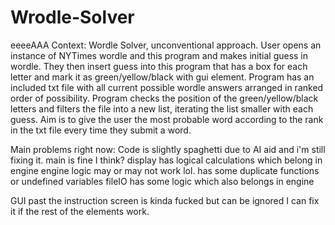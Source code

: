 # Wrodle-Solver
eeeeAAA
Context: Wordle Solver, unconventional approach. User opens an instance of NYTimes wordle and this program and makes initial guess in wordle. They then insert guess into this program that has a  box for each letter and mark it as green/yellow/black with gui element.
Program has an included txt file with all current possible wordle answers arranged in ranked order of possibility.
Program checks the position of the green/yellow/black letters and filters the file into a new list, iterating the list smaller with each guess. 
Aim is to give the user the most probable word according to the rank in the txt file every time they submit a word.

Main problems right now: Code is slightly spaghetti due to AI aid and i'm still fixing it.
main is fine I think?
display has logical calculations which belong in engine
engine logic may or may not work lol. has some duplicate functions or undefined variables
fileIO has some logic which also belongs in engine

GUI past the instruction screen is kinda fucked but can be ignored I can fix it if the rest of the elements work.
